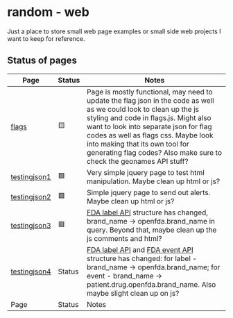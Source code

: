 # random - web
Just a place to store small web page examples or small side web projects I want to keep for reference.

## Status of pages
| Page              | Status | Notes |
| ------------------- | -------- | ------- |
|[flags](https://sidtuli.github.io/random/flags.html ) | 🟨 | Page is mostly functional, may need to update the flag json in the code as well as we could look to clean up the js styling and code in flags.js. Might also want to look into separate json for flag codes as well as flags css. Maybe look into making that its own tool for generating flag codes? Also make sure to check the geonames API stuff?|
|[testingjson1](https://sidtuli.github.io/random/testingjson1.html ) | 🟩 | Very simple jquery page to test html manipulation. Maybe clean up html or js?|
| [testingjson2](https://sidtuli.github.io/random/testingjson2.html ) |🟩 | Simple jquery page to send out alerts. Maybe clean up html or js?|
| [testingjson3](https://sidtuli.github.io/random/testingjson3.html ) |🟥 | [FDA label API](https://open.fda.gov/apis/drug/label/example-api-queries/ ) structure has changed, brand_name -> openfda.brand_name in query. Beyond that, maybe clean up the js comments and html? |
| [testingjson4](https://sidtuli.github.io/random/testingjson4.html ) | Status | [FDA label API](https://open.fda.gov/apis/drug/label/example-api-queries/ ) and [FDA event API](https://open.fda.gov/apis/drug/event/example-api-queries/ ) structure has changed: for label - brand_name -> openfda.brand_name; for event - brand_name -> patient.drug.openfda.brand_name.  Also maybe slight clean up on js? |
| Page              | Status | Notes |
